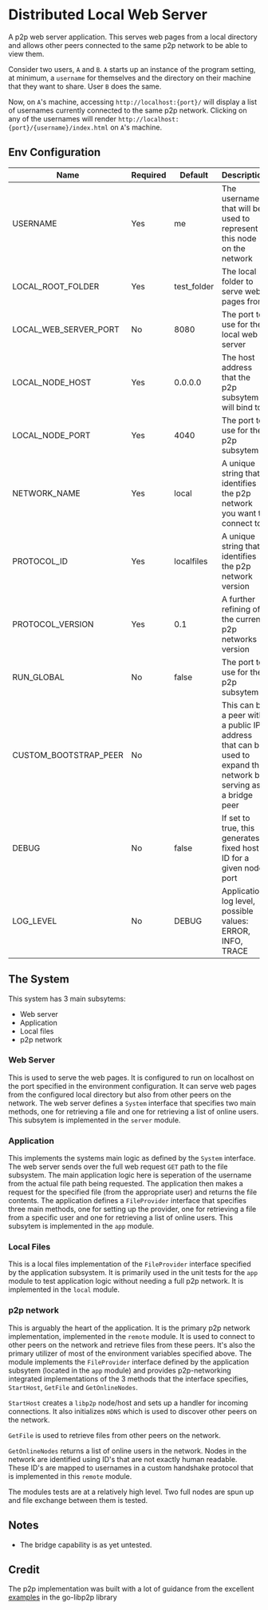 # Distributed Local Web Server

A p2p web server application. This serves web pages from a local directory and allows other peers connected to the same p2p network to be able to view them.

Consider two users, `A` and `B`. `A` starts up an instance of the program setting, at minimum, a `username` for themselves and the directory on their machine that they want to share. User `B` does the same.

Now, on `A`'s machine, accessing `http://localhost:{port}/` will display a list of usernames currently connected to the same p2p network. Clicking on any of the usernames will render `http://localhost:{port}/{username}/index.html` on `A`'s machine.

## Env Configuration

| Name                  | Required | Default     | Description                                                                                                    |
| --------------------- | -------- | ----------- | -------------------------------------------------------------------------------------------------------------- |
| USERNAME              | Yes      | me          | The username that will be used to represent this node on the network                                           |
| LOCAL_ROOT_FOLDER     | Yes      | test_folder | The local folder to serve web pages from                                                                       |
| LOCAL_WEB_SERVER_PORT | No       | 8080        | The port to use for the local web server                                                                       |
| LOCAL_NODE_HOST       | Yes      | 0.0.0.0     | The host address that the p2p subsytem will bind to                                                            |
| LOCAL_NODE_PORT       | Yes      | 4040        | The port to use for the p2p subsytem                                                                           |
| NETWORK_NAME          | Yes      | local       | A unique string that identifies the p2p network you want to connect to                                         |
| PROTOCOL_ID           | Yes      | localfiles  | A unique string that identifies the p2p network version                                                        |
| PROTOCOL_VERSION      | Yes      | 0.1         | A further refining of the current p2p networks version                                                         |
| RUN_GLOBAL            | No       | false       | The port to use for the p2p subsytem                                                                           |
| CUSTOM_BOOTSTRAP_PEER | No       |             | This can be a peer with a public IP address that can be used to expand the network by serving as a bridge peer |
| DEBUG                 | No       | false       | If set to true, this generates a fixed host ID for a given node port                                           |
| LOG_LEVEL             | No       | DEBUG       | Application log level, possible values: ERROR, INFO, TRACE                                                     |


## The System

This system has 3 main subsytems: 

- Web server
- Application
- Local files
- p2p network

### Web Server

This is used to serve the web pages. It is configured to run on localhost on the port specified in the environment configuration. It can serve web pages from the configured local directory but also from other peers on the network. The web server defines a `System` interface that specifies two main methods, one for retrieving a file and one for retrieving a list of online users. This subsytem is implemented in the `server` module.

### Application

This implements the systems main logic as defined by the `System` interface. The web server sends over the full web request `GET` path to the file subsystem. The main application logic here is seperation of the username from the actual file path being requested. The application then makes a request for the specified file (from the appropriate user) and returns the file contents. The application defines a `FileProvider` interface that specifies three main methods, one for setting up the provider, one for retrieving a file from a specific user and one for retrieving a list of online users. This subsytem is implemented in the `app` module.

### Local Files

This is a local files implementation of the `FileProvider` interface specified by the application subsystem. It is primarily used in the unit tests for the `app` module to test application logic without needing a full p2p network. It is implemented in the `local` module.

### p2p network

This is arguably the heart of the application. It is the primary p2p network implementation, implemented in the `remote` module. It is used to connect to other peers on the network and retrieve files from these peers. It's also the primary utilizer of most of the environment variables specified above. The module implements the `FileProvider` interface defined by the application subsytem (located in the `app` module) and provides p2p-networking integrated implementations of the 3 methods that the interface specifies, `StartHost`, `GetFile` and `GetOnlineNodes`.

`StartHost` creates a `libp2p` node/host and sets up a handler for incoming connections. It also initializes `mDNS` which is used to discover other peers on the network. 

`GetFile` is used to retrieve files from other peers on the network. 

`GetOnlineNodes` returns a list of online users in the network. Nodes in the network are identified using ID's that are not exactly human readable. These ID's are mapped to usernames in a custom handshake protocol that is implemented in this `remote` module.

The modules tests are at a relatively high level. Two full nodes are spun up and file exchange between them is tested.

## Notes

- The bridge capability is as yet untested.

## Credit

The p2p implementation was built with a lot of guidance from the excellent [examples](https://github.com/libp2p/go-libp2p/tree/master/examples) in the go-libp2p library